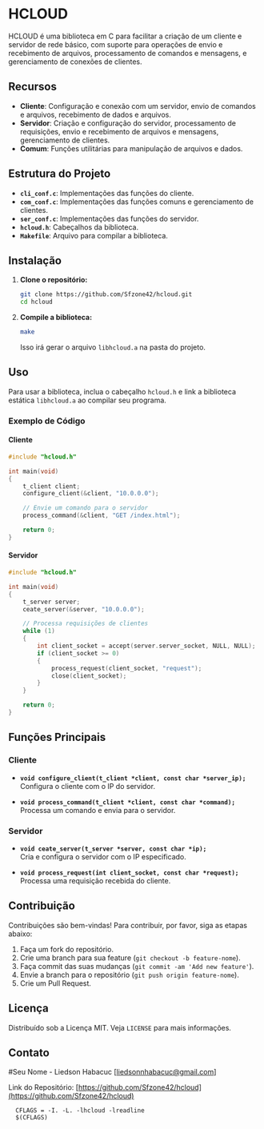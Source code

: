 # HCLOUD

HCLOUD é uma biblioteca em C para facilitar a criação de um cliente e servidor de rede básico, com suporte para operações de envio e recebimento de arquivos, processamento de comandos e mensagens, e gerenciamento de conexões de clientes.

## Recursos

- **Cliente**: Configuração e conexão com um servidor, envio de comandos e arquivos, recebimento de dados e arquivos.
- **Servidor**: Criação e configuração do servidor, processamento de requisições, envio e recebimento de arquivos e mensagens, gerenciamento de clientes.
- **Comum**: Funções utilitárias para manipulação de arquivos e dados.

## Estrutura do Projeto

- **`cli_conf.c`**: Implementações das funções do cliente.
- **`com_conf.c`**: Implementações das funções comuns e gerenciamento de clientes.
- **`ser_conf.c`**: Implementações das funções do servidor.
- **`hcloud.h`**: Cabeçalhos da biblioteca.
- **`Makefile`**: Arquivo para compilar a biblioteca.

## Instalação

1. **Clone o repositório:**

   ```sh
   git clone https://github.com/Sfzone42/hcloud.git
   cd hcloud
   ```

2. **Compile a biblioteca:**

   ```sh
   make
   ```

   Isso irá gerar o arquivo `libhcloud.a` na pasta do projeto.

## Uso

Para usar a biblioteca, inclua o cabeçalho `hcloud.h` e link a biblioteca estática `libhcloud.a` ao compilar seu programa.

### Exemplo de Código

#### Cliente

```c
#include "hcloud.h"

int main(void)
{
    t_client client;
    configure_client(&client, "10.0.0.0");

    // Envie um comando para o servidor
    process_command(&client, "GET /index.html");

    return 0;
}
```

#### Servidor

```c
#include "hcloud.h"

int main(void)
{
    t_server server;
    ceate_server(&server, "10.0.0.0");

    // Processa requisições de clientes
    while (1)
    {
        int client_socket = accept(server.server_socket, NULL, NULL);
        if (client_socket >= 0)
        {
            process_request(client_socket, "request");
            close(client_socket);
        }
    }

    return 0;
}
```

## Funções Principais

### Cliente

- **`void configure_client(t_client *client, const char *server_ip);`**  
  Configura o cliente com o IP do servidor.

- **`void process_command(t_client *client, const char *command);`**  
  Processa um comando e envia para o servidor.

### Servidor

- **`void ceate_server(t_server *server, const char *ip);`**  
  Cria e configura o servidor com o IP especificado.

- **`void process_request(int client_socket, const char *request);`**  
  Processa uma requisição recebida do cliente.

## Contribuição

Contribuições são bem-vindas! Para contribuir, por favor, siga as etapas abaixo:

1. Faça um fork do repositório.
2. Crie uma branch para sua feature (`git checkout -b feature-nome`).
3. Faça commit das suas mudanças (`git commit -am 'Add new feature'`).
4. Envie a branch para o repositório (`git push origin feature-nome`).
5. Crie um Pull Request.

## Licença

Distribuído sob a Licença MIT. Veja `LICENSE` para mais informações.

## Contato

#Seu Nome - Liedson Habacuc [liedsonnhabacuc@gmail.com]

Link do Repositório: [https://github.com/Sfzone42/hcloud](https://github.com/Sfzone42/hcloud)
```
  CFLAGS = -I. -L. -lhcloud -lreadline
  $(CFLAGS)
